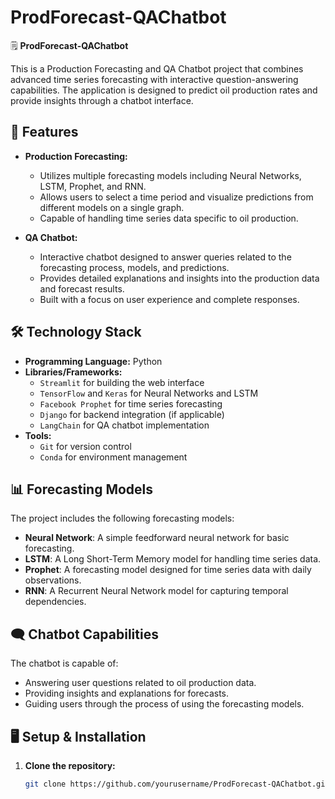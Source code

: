 # ProdForecast-QAChatbot

🗒️ **ProdForecast-QAChatbot** 

This is a Production Forecasting and QA Chatbot project that combines advanced time series forecasting with interactive question-answering capabilities. The application is designed to predict oil production rates and provide insights through a chatbot interface.

## 🚀 Features

- **Production Forecasting:** 
  - Utilizes multiple forecasting models including Neural Networks, LSTM, Prophet, and RNN.
  - Allows users to select a time period and visualize predictions from different models on a single graph.
  - Capable of handling time series data specific to oil production.

- **QA Chatbot:**
  - Interactive chatbot designed to answer queries related to the forecasting process, models, and predictions.
  - Provides detailed explanations and insights into the production data and forecast results.
  - Built with a focus on user experience and complete responses.

## 🛠️ Technology Stack

- **Programming Language:** Python
- **Libraries/Frameworks:**
  - `Streamlit` for building the web interface
  - `TensorFlow` and `Keras` for Neural Networks and LSTM
  - `Facebook Prophet` for time series forecasting
  - `Django` for backend integration (if applicable)
  - `LangChain` for QA chatbot implementation
- **Tools:**
  - `Git` for version control
  - `Conda` for environment management

## 📊 Forecasting Models

The project includes the following forecasting models:
- **Neural Network**: A simple feedforward neural network for basic forecasting.
- **LSTM**: A Long Short-Term Memory model for handling time series data.
- **Prophet**: A forecasting model designed for time series data with daily observations.
- **RNN**: A Recurrent Neural Network model for capturing temporal dependencies.

## 🗨️ Chatbot Capabilities

The chatbot is capable of:
- Answering user questions related to oil production data.
- Providing insights and explanations for forecasts.
- Guiding users through the process of using the forecasting models.

## 🖥️ Setup & Installation

1. **Clone the repository:**
   ```sh
   git clone https://github.com/yourusername/ProdForecast-QAChatbot.git
